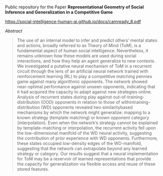 Public repository for the Paper **Representational Geometry of Social Inference and
Generalization in a Competitive Game**

https://social-intelligence-human-ai.github.io/docs/camready_8.pdf

*Abstract* 
> The use of an internal model to infer and predict others’ mental states and actions, broadly referred to as Theory of Mind (ToM), is a fundamental aspect of human social intelligence. Nevertheless, it remains unknown how these models are used during social interactions, and how they help an agent generalize to new contexts. We investigated a putative neural mechanism of ToM in a recurrent circuit through the lens of an artificial neural network trained with reinforcement learning (RL) to play a competitive matching pennies game against many algorithmic opponents. The network showed near-optimal performance against unseen opponents, indicating that it had acquired the capacity to adapt against new strategies online. Analysis of recurrent states during play against out-of-training-distribution (OOD) opponents in relation to those of withintraining-distribution (WD) opponents revealed two similaritybased mechanisms by which the network might generalize: mapping to a known strategy (template matching) or known opponent category (interpolation). Even when the network’s strategy cannot be explained by template-matching or interpolation, the recurrent activity fell upon the low-dimensional manifold of the WD neural activity, suggesting the contribution of prior experience with WD opponents. Furthermore, these states occupied low-density edges of the WD-manifold, suggesting that the network can extrapolate beyond any learned strategy or category. Our results suggest that a neural implementation for ToM may be a reservoir of learned representations that provide the capacity for generalization via flexible access and reuse of these stored features.
